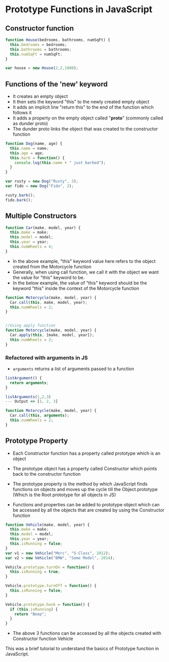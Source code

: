 # Prototype Functions in JavaScript

## Constructor function

```js
function House(bedrooms, bathrooms, numSqFt) {
  this.bedrooms = bedrooms;
  this.bathrooms = bathrooms;
  this.numSqFt = numSqFt;
}

var house = new House(2,2,1000);
```

## Functions of the 'new' keyword

* It creates an empty object
* It then sets the keyword "this" to the newly created empty object
* It adds an implicit line "return this" to the end of the function which follows it
* It adds a property on the empty object called "__proto__" (commonly called as dunder proto)
* The dunder proto links the object that was created to the constructor function 

```js
function Dog(name, age) {
  this.name = name;
  this.age = age;
  this.bark = function() {
    console.log(this.name + " just barked");
  }
}

var rusty = new Dog("Rusty", 3);
var fido = new Dog("Fido", 2);

rusty.bark();
fido.bark();
```

## Multiple Constructors

```js
function Car(make, model, year) {
  this.make = make;
  this.model = model;
  this.year = year;
  this.numWheels = 4;
}
```

* In the above example, "this" keyword value here refers to the object created from the Motorcycle function
* Generally, when using call function, we call it with the object we want the value for "this" keyword to be.
* In the below example, the value of "this" keyword should be the keyword "this" inside the context of the Motorcycle function

```js
function Motorcycle(make, model, year) {
  Car.call(this, make, model, year);   
  this.numWheels = 2;
}


//Using apply function
function Motorcycle(make, model, year) {
  Car.apply(this, [make, model, year]);   
  this.numWheels = 2;
}
```

### Refactored with arguments in JS

* ```arguments``` returns a list of arguments passed to a function

```js
listArgument() {
  return arguments;
}

listArguments(1,2,3)
--- Output => [1, 2, 3]

function Motorcycle(make, model, year) {
  Car.call(this, arguments);
  this.numWheels = 2;
}
```

## Prototype Property

* Each Constructor function has a property called prototype which is an object

* The prototype object has a property called Constructor which points back to the constructor function

* The prototype property is the method by which JavaScript finds functions on objects and moves up the cycle till the Object.prototype (Which is the Root prototype for all objects in JS)

* Functions and properties can be added to prototype object which can be accessed by all the objects that are created by using the Constructor function

```js
function Vehicle(make, model, year) {
  this.make = make;
  this.model = model;
  this.year = year;
  this.isRunning = false;
}
var v1 = new Vehicle("Merc", "S-Class", 2012);
var v2 = new Vehicle("BMW", "Some Model", 2014);

Vehicle.prototype.turnOn = function() {
  this.isRunning = true;
}

Vehicle.prototype.turnOff = function() {
  this.isRunning = false;
}

Vehicle.prototype.honk = function() {
  if (this.isRunning) {
    return "Beep";
  }
}
```

* The above 3 functions can be accessed by all the objects created with Constructor function Vehicle

This was a brief tutorial to understand the basics of Prototype function in JavaScript.